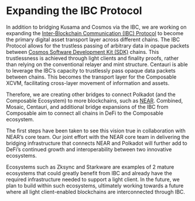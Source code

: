 # Expanding the IBC Protocol

In addition to bridging Kusama and Cosmos via the IBC, we are working on expanding the [Inter-Blockchain Communication (IBC) Protocol](https://ibcprotocol.org/) to become the primary digital asset transport layer across different chains. The IBC Protocol allows for the trustless passing of arbitrary data in opaque packets between [Cosmos Software Development Kit (SDK)](https://v1.cosmos.network/sdk) chains. This trustlessness is achieved through light clients and finality proofs, rather than relying on the conventional relayer and mint structure. Centauri is able to leverage the IBC’s capacity to trustlessly pass opaque data packets between chains. This becomes the transport layer for the Composable XCVM, facilitating cross-layer movement of information and assets. 

Therefore, we are creating other bridges to connect Polkadot (and the Composable Ecosystem) to more blockchains, such as [NEAR](https://near.org/). Combined, Mosaic, Centauri, and additional bridge expansions of the IBC from Composable aim to connect all chains in DeFi to the Composable ecosystem.

The first steps have been taken to see this vision true in collaboration with NEAR’s core team. Our joint effort with the NEAR core team in delivering the bridging infrastructure that connects NEAR and Polkadot will further add to DeFi’s continued growth and interoperability between two innovative ecosystems.

Ecosystems such as Zksync and Starkware are examples of 2 mature ecosystems that could greatly benefit from IBC and already have the required infrastructure needed to support a light client. In the future, we plan to build within such ecosystems, ultimately working towards a future where all light client-enabled blockchains are interconnected through IBC.
